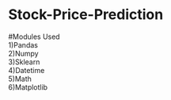 # Stock-Price-Prediction

#Modules Used <br>
1)Pandas<br>
2)Numpy<br>
3)Sklearn<br>
4)Datetime<br>
5)Math<br>
6)Matplotlib
